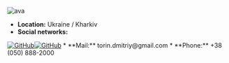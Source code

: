 ![ava](https://torindev.github.io/src/ava.jpg) 

* **Location:** Ukraine / Kharkiv
* **Social networks:** <script type="text/javascript" src="https://secure.skypeassets.com/i/scom/js/skype-uri.js"></script>
<div id="SkypeButton_Call_torin.dmitriy_1">
 <script type="text/javascript">
 Skype.ui({
 "name": "chat",
 "element": "SkypeButton_Call_torin.dmitriy_1",
 "participants": ["torin.dmitriy"],
 "imageSize": 24
 });
 </script>
</div><a href='https://www.linkedin.com/in/dmitriy-torin-132685136'><img alt='GitHub' src='https://torindev.github.io/imgs/li.png'/></a><a href='https://t.me/torin_dev'><img alt='GitHub' src='https://torindev.github.io/imgs/tm.png'/></a>
* **Mail:** torin.dmitriy@gmail.com
* **Phone:** +38 (050) 888-2000
